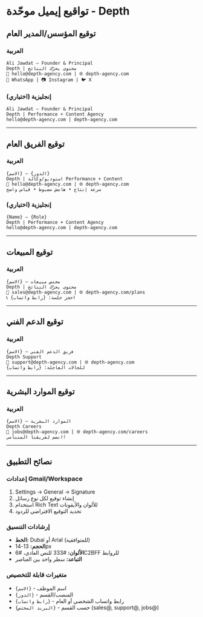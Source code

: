 # تواقيع إيميل موحّدة - Depth

## توقيع المؤسس/المدير العام

### العربية
```
Ali Jawdat — Founder & Principal
Depth | محتوى يحرّك النتائج
📧 hello@depth-agency.com | 🌐 depth-agency.com
📱 WhatsApp | 📷 Instagram | 🐦 X
```

### إنجليزية (اختياري)
```
Ali Jawdat — Founder & Principal
Depth | Performance + Content Agency
hello@depth-agency.com | depth-agency.com
```

---

## توقيع الفريق العام

### العربية
```
{الاسم} — {الدور}
Depth | استوديو/وكالة Performance + Content
📧 hello@depth-agency.com | 🌐 depth-agency.com
سرعة إنتاج • هامش مضبوط • قياس واضح
```

### إنجليزية (اختياري)
```
{Name} — {Role}
Depth | Performance + Content Agency
hello@depth-agency.com | depth-agency.com
```

---

## توقيع المبيعات

### العربية
```
{الاسم} — مختص مبيعات
Depth | محتوى يحرّك النتائج
📧 sales@depth-agency.com | 🌐 depth-agency.com/plans
📞 احجز جلسة: {رابط واتساب}
```

---

## توقيع الدعم الفني

### العربية
```
{الاسم} — فريق الدعم الفني
Depth Support
📧 support@depth-agency.com | 🌐 depth-agency.com
للحالات العاجلة: {رابط واتساب}
```

---

## توقيع الموارد البشرية

### العربية
```
{الاسم} — الموارد البشرية
Depth Careers
📧 jobs@depth-agency.com | 🌐 depth-agency.com/careers
انضم لفريقنا المتنامي!
```

---

## نصائح التطبيق

### إعدادات Gmail/Workspace
1. Settings → General → Signature
2. إنشاء توقيع لكل نوع رسائل
3. استخدام Rich Text للألوان والأيقونات
4. تحديد التوقيع الافتراضي للردود

### إرشادات التنسيق
- **الخط:** Dubai أو Arial (للمتوافقية)
- **الحجم:** 13-14px 
- **الألوان:** #333 للنص العادي، #6C2BFF للروابط
- **التباعد:** سطر واحد بين العناصر

### متغيرات قابلة للتخصيص
- `{الاسم}` - اسم الموظف
- `{الدور}` - المنصب/القسم
- `{رابط واتساب}` - رابط واتساب الشخصي أو العام
- `{البريد المختص}` - حسب القسم (sales@, support@, jobs@)
